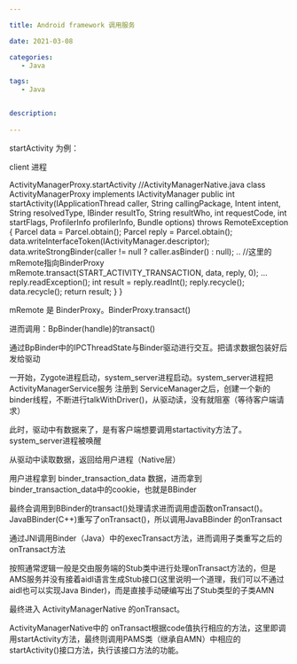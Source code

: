 ```yaml
---

title: Android framework 调用服务

date: 2021-03-08

categories: 
   - Java

tags: 
   - Java


description: 
​
---
```


startActivity 为例：

client 进程

ActivityManagerProxy.startActivity
//ActivityManagerNative.java
class ActivityManagerProxy implements IActivityManager
	    public int startActivity(IApplicationThread caller, String callingPackage, Intent intent,
	            String resolvedType, IBinder resultTo, String resultWho, int requestCode,
	            int startFlags, ProfilerInfo profilerInfo, Bundle options) throws RemoteException {
	        Parcel data = Parcel.obtain();
	        Parcel reply = Parcel.obtain();
	        data.writeInterfaceToken(IActivityManager.descriptor);
	        data.writeStrongBinder(caller != null ? caller.asBinder() : null);
			..
			//这里的mRemote指向BinderProxy
	        mRemote.transact(START_ACTIVITY_TRANSACTION, data, reply, 0);
	        ...
	        reply.readException();
	        int result = reply.readInt();
	        reply.recycle();
	        data.recycle();
	        return result;
	    }
}


mRemote 是 BinderProxy。BinderProxy.transact()

进而调用：BpBinder(handle)的transact()

通过BpBinder中的IPCThreadState与Binder驱动进行交互。把请求数据包装好后发给驱动







一开始，Zygote进程启动，system_server进程启动。system_server进程把ActivityManagerService服务 注册到 ServiceManager之后，创建一个新的binder线程，不断进行talkWithDriver()，从驱动读，没有就阻塞（等待客户端请求）


此时，驱动中有数据来了，是有客户端想要调用startactivity方法了。system_server进程被唤醒

从驱动中读取数据，返回给用户进程（Native层）

用户进程拿到 binder_transaction_data  数据，进而拿到binder_transaction_data中的cookie，也就是BBinder

最终会调用到BBinder的transact()处理请求进而调用虚函数onTransact()。JavaBBinder(C++)重写了onTransact()，所以调用JavaBBinder 的onTransact

通过JNI调用Binder（Java）中的execTransact方法，进而调用子类重写之后的onTransact方法


按照通常逻辑一般是交由服务端的Stub类中进行处理onTransact方法的，但是AMS服务并没有接着aidl语言生成Stub接口(这里说明一个道理，我们可以不通过aidl也可以实现Java Binder)，而是直接手动硬编写出了Stub类型的子类AMN

最终进入 ActivityManagerNative 的onTransact。

ActivityManagerNative中的 onTransact根据code值执行相应的方法，这里即调用startActivity方法，最终则调用PAMS类（继承自AMN）中相应的startActivity()接口方法，执行该接口方法的功能。





